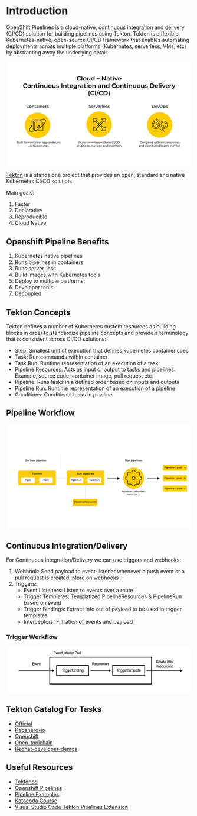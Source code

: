 # Introduction

OpenShift Pipelines is a cloud-native, continuous integration and delivery (CI/CD) solution for building pipelines using
 Tekton. Tekton is a flexible, Kubernetes-native, open-source CI/CD framework that enables automating deployments across 
 multiple platforms (Kubernetes, serverless, VMs, etc) by abstracting away the underlying detail.

![cloud-native-ci](./images/cloud-native-ci.png)
 
[Tekton](https://github.com/tektoncd/pipeline#-tekton-pipelines) is a standalone project that provides an open, standard and native Kubernetes CI/CD solution.

Main goals:
1. Faster
2. Declarative
3. Reproducible
4. Cloud Native

## Openshift Pipeline Benefits

1. Kubernetes native pipelines
2. Runs pipelines in containers
3. Runs server-less
4. Build images with Kubernetes tools
5. Deploy to multiple platforms
6. Developer tools
7. Decoupled


## Tekton Concepts

Tekton defines a number of Kubernetes custom resources as building blocks in order to standardize pipeline concepts and 
provide a terminology that is consistent across CI/CD solutions:

- Step: Smallest unit of execution that defines kubernetes container spec
- Task: Run commands within container
- Task Run: Runtime representation of an execution of a task
- Pipeline Resources: Acts as input or output to tasks and pipelines. Example, source code, container image, pull request etc.
- Pipeline: Runs tasks in a defined order based on inputs and outputs
- Pipeline Run: Runtime representation of an execution of a pipeline
- Conditions: Conditional tasks in pipeline

## Pipeline Workflow

![pipeline-workflow](./images/pipeline-workflow.png)

## Continuous Integration/Delivery

For Continuous Integration/Delivery we can use triggers and webhooks:

1. Webhook: Send payload to event-listener whenever a push event or a pull request is created. [More on webhooks](https://developer.github.com/webhooks/)
2. Triggers: 
    - Event Listeners: Listen to events over a route
    - Trigger Templates: Templatized PipelineResources & PipelineRun based on event
    - Trigger Bindings: Extract info out of payload to be used in trigger templates 
    - Interceptors: Filtration of events and payload
    
### Trigger Workflow

![trigger-workflow](./images/trigger-workflow.png)


## Tekton Catalog For Tasks

- [Official](https://github.com/tektoncd/catalog)
- [Kabanero-io](https://github.com/kabanero-io/kabanero-pipelines/tree/master/pipelines)
- [Openshift](https://github.com/openshift/pipelines-catalog)
- [Open-toolchain](https://github.com/open-toolchain/tekton-catalog)
- [Redhat-developer-demos](https://github.com/redhat-developer-demos/pipelines-catalog)

## Useful Resources

- [Tektoncd](https://github.com/tektoncd)
- [Openshift Pipelines](https://github.com/openshift-pipelines)
- [Pipeline Examples](https://github.com/tektoncd/pipeline/tree/master/examples)
- [Katacoda Course](https://www.katacoda.com/openshift/courses/middleware/pipelines)
- [Visual Studio Code Tekton Pipelines Extension](https://marketplace.visualstudio.com/items?itemName=redhat.vscode-tekton-pipelines)
